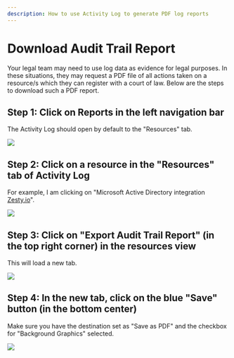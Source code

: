 ```yaml
---
description: How to use Activity Log to generate PDF log reports
---
```


# Download Audit Trail Report

Your legal team may need to use log data as evidence for legal purposes. In these situations, they may request a PDF file of all actions taken on a resource/s which they can register with a court of law. Below are the steps to download such a PDF report.

## Step 1: Click on Reports in the left navigation bar

The Activity Log should open by default to the "Resources" tab.

![](https://t20654803.p.clickup-attachments.com/t20654803/414b5728-797c-4c5f-9b2d-f6472b68b041/Screen%20Shot%202022-08-07%20at%2012.33.39%20PM.png)

## Step 2: Click on a resource in the "Resources" tab of Activity Log

For example, I am clicking on "Microsoft Active Directory integration [Zesty.io](http://zesty.io/)".

![](https://t20654803.p.clickup-attachments.com/t20654803/1afe2598-050e-4cae-9531-c357f0ac4321/Screen%20Shot%202022-08-07%20at%2012.35.30%20PM.png)

## Step 3: Click on "Export Audit Trail Report" (in the top right corner) in the resources view

This will load a new tab.

![](https://t20654803.p.clickup-attachments.com/t20654803/659f95af-0cdd-4f11-aa97-2a431cad5441/Screen%20Shot%202022-08-07%20at%204.43.32%20PM.png)

## Step 4: In the new tab, click on the blue "Save" button (in the bottom center)

Make sure you have the destination set as "Save as PDF" and the checkbox for "Background Graphics" selected.

![](https://t20654803.p.clickup-attachments.com/t20654803/b202bb2c-7b58-4a67-b860-5dc6fe9c8403/Screen%20Shot%202022-08-07%20at%204.47.01%20PM.png)
